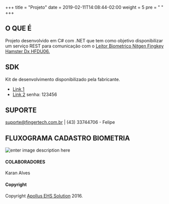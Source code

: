 ﻿+++
title = "Projeto"
date =  2019-02-11T14:08:44-02:00
weight = 5
pre = "<i class='fas fa-angle-double-right'></i> "
+++

## O QUE É
Projeto desenvolvido em C# com .NET que tem como objetivo disponibilizar um serviço REST para comunicação com o [Leitor Biometrico Nitgen Fingkey Hamster Dx HFDU06.](http://www.fingertech.com.br/pt-br/fingkey-hamster-dx/p)

## SDK
Kit de desenvolvimento disponibilizado pela fabricante.

 - [Link 1](http://www.nitgen.com.br/download/eNBioBSP_SDK_v4.890.rar)
 - [Link 2](http://drive.apollusehs.com.br/index.php/s/4VPt5jDFcw20VUv) senha: 123456

## SUPORTE


suporte@fingertech.com.br | (43) 33744706 - Felipe


## FLUXOGRAMA CADASTRO BIOMETRIA
![enter image description here](https://lh3.googleusercontent.com/4VtLoxfYRBaCBcG3HgWtdEzl5TPMnzB1CyxcodIcZRMI0PSLrVPUfdia2VPXE5r2qMS96YXK-Ps "diagrama")

#### COLABORADORES
Karan Alves

#### Copyright
Copyright [Apollus EHS Solution](http://apollusehs.com.br/) 2016.